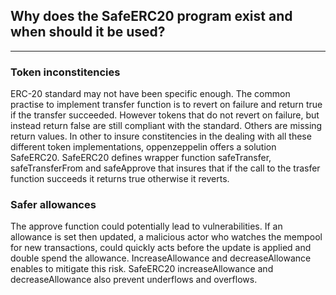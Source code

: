 ## Why does the SafeERC20 program exist and when should it be used?

---

### Token inconstitencies

ERC-20 standard may not have been specific enough. The common practise to implement transfer function is to revert on failure and return true if the transfer succeeded. However tokens that do not revert on failure, but instead return false are still compliant with the standard. Others are missing return values. In other to insure constitencies in the dealing with all these different token implementations, oppenzeppelin offers a solution SafeERC20. SafeERC20 defines wrapper function safeTransfer, safeTransferFrom and safeApprove that insures that if the call to the trasfer function succeeds it returns true otherwise it reverts.

### Safer allowances

The approve function could potentially lead to vulnerabilities. If an allowance is set then updated, a malicious actor who watches the mempool for new transactions, could quickly acts before the update is applied and double spend the allowance. IncreaseAllowance and decreaseAllowance enables to mitigate this risk. SafeERC20 increaseAllowance and decreaseAllowance also prevent underflows and overflows.
